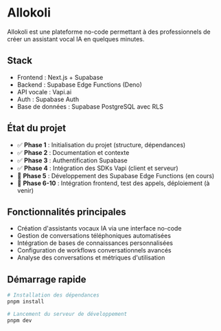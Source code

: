# Allokoli

Allokoli est une plateforme no-code permettant à des professionnels de créer un assistant vocal IA en quelques minutes.

## Stack
- Frontend : Next.js + Supabase
- Backend : Supabase Edge Functions (Deno)
- API vocale : Vapi.ai
- Auth : Supabase Auth
- Base de données : Supabase PostgreSQL avec RLS

## État du projet
- ✅ **Phase 1** : Initialisation du projet (structure, dépendances)
- ✅ **Phase 2** : Documentation et contexte
- ✅ **Phase 3** : Authentification Supabase
- ✅ **Phase 4** : Intégration des SDKs Vapi (client et serveur)
- 🔄 **Phase 5** : Développement des Supabase Edge Functions (en cours)
- 📅 **Phase 6-10** : Intégration frontend, test des appels, déploiement (à venir)

## Fonctionnalités principales
- Création d'assistants vocaux IA via une interface no-code
- Gestion de conversations téléphoniques automatisées
- Intégration de bases de connaissances personnalisées
- Configuration de workflows conversationnels avancés
- Analyse des conversations et métriques d'utilisation

## Démarrage rapide
```bash
# Installation des dépendances
pnpm install

# Lancement du serveur de développement
pnpm dev
```
